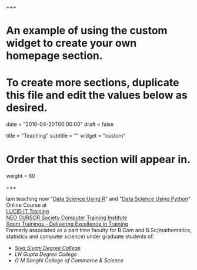 +++
# An example of using the custom widget to create your own homepage section.
# To create more sections, duplicate this file and edit the values below as desired.

date = "2016-04-20T00:00:00"
draft = false

title = "Teaching"
subtitle = ""
widget = "custom"

# Order that this section will appear in.
weight = 60

+++

Iam teaching now "<a href = "https://github.com/sumendar/FoundationOfStatsDSAIMLwithR-apr18" target="_blank">Data Science Using R</a>" and "<a href = "https://github.com/sumendar/FoundationOfStatsDSAIMLwithPython-june18" target="_blank">Data Science Using Python</a>" Online Course at </br> <a href = "http://www.lucidittraining.com/" target="_blank">LUCID IT Training</a> </br> <a href = "http://www.neocursor.com/" target="_blank">NEO CURSOR Society Computer Training Institute</a> </br> <a href = "http://xoomtrainings.com/" target="_blank">Xoom Trainings - Delivering Excellence in Training</a>   
Formerly associated as a part time faculty for B.Com and B.Sc(mathematics, statistics and computer science) under graduate students of:  
  - *<a href = "https://ssdc.ac.in/" target="_blank">Siva Sivani Degree College</a>*    
  - *LN Gupta Degree College*  
  - *G M Sanghi College of Commerce & Science*
